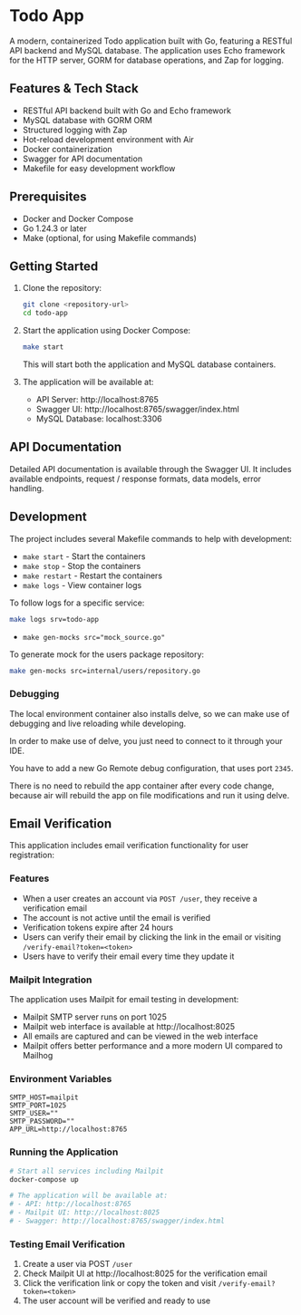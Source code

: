 # Todo App

A modern, containerized Todo application built with Go, featuring a RESTful API backend and MySQL database. The application uses Echo framework for the HTTP server, GORM for database operations, and Zap for logging.

## Features & Tech Stack

- RESTful API backend built with Go and Echo framework
- MySQL database with GORM ORM
- Structured logging with Zap
- Hot-reload development environment with Air
- Docker containerization
- Swagger for API documentation
- Makefile for easy development workflow

## Prerequisites

- Docker and Docker Compose
- Go 1.24.3 or later
- Make (optional, for using Makefile commands)

## Getting Started

1. Clone the repository:
   ```bash
   git clone <repository-url>
   cd todo-app
   ```

2. Start the application using Docker Compose:
   ```bash
   make start
   ```
   This will start both the application and MySQL database containers.

3. The application will be available at:
   - API Server: http://localhost:8765
   - Swagger UI: http://localhost:8765/swagger/index.html
   - MySQL Database: localhost:3306

## API Documentation

Detailed API documentation is available through the Swagger UI.
It includes available endpoints, request / response formats, data models, error handling.

## Development

The project includes several Makefile commands to help with development:

- `make start` - Start the containers
- `make stop` - Stop the containers
- `make restart` - Restart the containers
- `make logs` - View container logs

To follow logs for a specific service:
```bash
make logs srv=todo-app
```
- `make gen-mocks src="mock_source.go"`

To generate mock for the users package repository:
```bash
make gen-mocks src=internal/users/repository.go
```

### Debugging

The local environment container also installs delve, so we can make use of debugging and live reloading while developing.

In order to make use of delve, you just need to connect to it through your IDE.

You have to add a new Go Remote debug configuration, that uses port `2345`.

There is no need to rebuild the app container after every code change, because air will rebuild the app on file modifications and run it using delve.

## Email Verification

This application includes email verification functionality for user registration:

### Features
- When a user creates an account via `POST /user`, they receive a verification email
- The account is not active until the email is verified
- Verification tokens expire after 24 hours
- Users can verify their email by clicking the link in the email or visiting `/verify-email?token=<token>`
- Users have to verify their email every time they update it

### Mailpit Integration
The application uses Mailpit for email testing in development:
- Mailpit SMTP server runs on port 1025
- Mailpit web interface is available at http://localhost:8025
- All emails are captured and can be viewed in the web interface
- Mailpit offers better performance and a more modern UI compared to Mailhog

### Environment Variables
```
SMTP_HOST=mailpit
SMTP_PORT=1025
SMTP_USER=""
SMTP_PASSWORD=""
APP_URL=http://localhost:8765
```

### Running the Application
```bash
# Start all services including Mailpit
docker-compose up

# The application will be available at:
# - API: http://localhost:8765
# - Mailpit UI: http://localhost:8025
# - Swagger: http://localhost:8765/swagger/index.html
```

### Testing Email Verification
1. Create a user via POST `/user`
2. Check Mailpit UI at http://localhost:8025 for the verification email
3. Click the verification link or copy the token and visit `/verify-email?token=<token>`
4. The user account will be verified and ready to use
